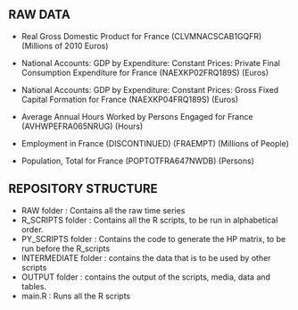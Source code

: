 ## RAW DATA

- Real Gross Domestic Product for France (CLVMNACSCAB1GQFR) (Millions of 2010 Euros)

- National Accounts: GDP by Expenditure: Constant Prices: Private Final Consumption Expenditure for France (NAEXKP02FRQ189S) (Euros)

- National Accounts: GDP by Expenditure: Constant Prices: Gross Fixed Capital Formation for France (NAEXKP04FRQ189S) (Euros)

- Average Annual Hours Worked by Persons Engaged for France (AVHWPEFRA065NRUG) (Hours)

- Employment in France (DISCONTINUED) (FRAEMPT) (Millions of People) 

- Population, Total for France (POPTOTFRA647NWDB) (Persons)

## REPOSITORY STRUCTURE

- RAW folder :
Contains all the raw time series
- R_SCRIPTS folder : Contains all the R scripts, to be run in alphabetical order.
- PY_SCRIPTS folder : Contains the code to generate the HP matrix, to be run before the R_scripts
- INTERMEDIATE folder : contains the data that is to be used by other scripts
- OUTPUT folder : contains the output of the scripts, media, data and tables.
- main.R : Runs all the R scripts